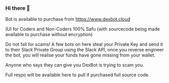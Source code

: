 ### Hi there 👋


Bot is available to purchase from https://www.dexbot.cloud

(UI for Coders and Non-Coders 100% Safu (with sourcecode being made available to purchase without encryption)

Do not fall for scams! A few bots on here steal your Private Key and send it to their Slack Private Group using the Slack API, once you reverse engineer the bot, you will realise your funds have gone missing from your wallet. 

Anyone who says they can give you DexBot is trying to scam you. 

Full respo will be available here to pull if purchased full source code. 


<!--
**PancakeSwapBot/pancakeswapbot** is a ✨ _special_ ✨ repository because its `README.md` (this file) appears on your GitHub profile.

Here are some ideas to get you started:

- 🔭 I’m currently working on ...
- 🌱 I’m currently learning ...
- 👯 I’m looking to collaborate on ...
- 🤔 I’m looking for help with ...
- 💬 Ask me about ...
- 📫 How to reach me: ...
- 😄 Pronouns: ...
- ⚡ Fun fact: ...
-->
